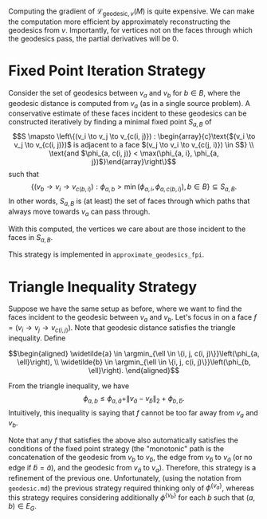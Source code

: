 Computing the gradient of $\mathcal{L}_{\text{geodesic}, v}(M)$ is quite expensive. We can make the computation more efficient by approximately reconstructing the geodesics from $v$. Importantly, for vertices not on the faces through which the geodesics pass, the partial derivatives will be $0$.

# Fixed Point Iteration Strategy

Consider the set of geodesics between $v_a$ and $v_b$ for $b \in B$, where the geodesic distance is computed from $v_a$ (as in a single source problem). A conservative estimate of these faces incident to these geodesics can be constructed iteratively by finding a minimal fixed point $S_{a, B}$ of $$S \mapsto \left\{(v_i \to v_j \to v_{c(i, j)}) : \begin{array}{c}\text{$(v_i \to v_j \to v_{c(i, j)})$ is adjacent to a face $(v_j \to v_i \to v_{c(j, i)}) \in S$} \\ \text{and $\phi_{a, c(i, j)} < \max(\phi_{a, i}, \phi_{a, j})$}\end{array}\right\}$$ such that $$\{(v_b \to v_i \to v_{c(b, i)}) : \phi_{a, b} > \min(\phi_{a, i}, \phi_{a, c(b, i)}), b \in B\} \subseteq S_{a, B}.$$ In other words, $S_{a, B}$ is (at least) the set of faces through which paths that always move towards $v_a$ can pass through.

With this computed, the vertices we care about are those incident to the faces in $S_{a, B}$.

This strategy is implemented in `approximate_geodesics_fpi`.

# Triangle Inequality Strategy

Suppose we have the same setup as before, where we want to find the faces incident to the geodesic between $v_a$ and $v_b$. Let's focus in on a face $f = (v_i \to v_j \to v_{c(i, j)})$. Note that geodesic distance satisfies the triangle inequality. Define

$$\begin{aligned}
    \widetilde{a} \in \argmin_{\ell \in \{i, j, c(i, j)\}}\left(\phi_{a, \ell}\right), \\
    \widetilde{b} \in \argmin_{\ell \in \{i, j, c(i, j)\}}\left(\phi_{b, \ell}\right).
\end{aligned}$$

From the triangle inequality, we have $$\phi_{a, b} \le \phi_{a, \widetilde{a}} + \|v_{\widetilde{a}} - v_{\widetilde{b}}\|_2 + \phi_{b, \widetilde{b}}.$$ Intuitively, this inequality is saying that $f$ cannot be too far away from $v_a$ and $v_b$.

Note that any $f$ that satisfies the above also automatically satisfies the conditions of the fixed point strategy (the "monotonic" path is the concatenation of the geodesic from $v_b$ to $v_{\widetilde{b}}$, the edge from $v_{\widetilde{b}}$ to $v_{\widetilde{a}}$ (or no edge if $\widetilde{b} = \widetilde{a}$), and the geodesic from $v_{\widetilde{a}}$ to $v_a$). Therefore, this strategy is a refinement of the previous one. Unfortunately, (using the notation from `geodesic.md`) the previous strategy required thinking only of $\phi^{\{v_a\}}$, whereas this strategy requires considering additionally $\phi^{\{v_b\}}$ for each $b$ such that $(a, b) \in E_G$.
